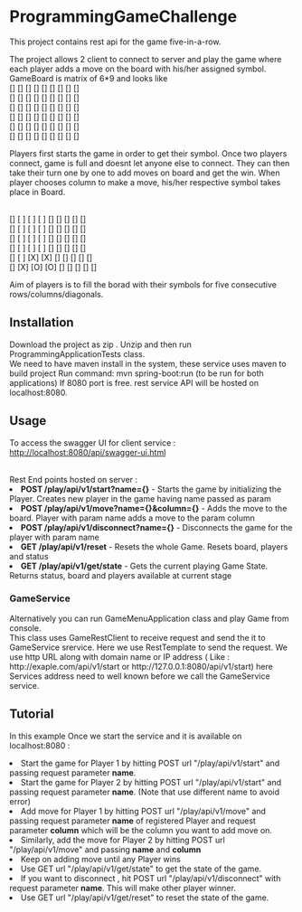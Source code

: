# ProgrammingGameChallenge
This project contains rest api for the game five-in-a-row. 

<p>
The project allows 2 client to connect to server and play the game where each player adds a move on the board with his/her assigned symbol. 
GameBoard is matrix of 6*9 and looks like 
</br>[] [] [] [] [] [] [] [] []</br>
[] [] [] [] [] [] [] [] []</br>
[] [] [] [] [] [] [] [] []</br>
[] [] [] [] [] [] [] [] []</br>
[] [] [] [] [] [] [] [] []</br>
[] [] [] [] [] [] [] [] []</br>

Players first starts the game in order to get their symbol. Once two players connect, game is full and doesnt let anyone else to connect.
They can then take their turn one by one to add moves on board and get the win. When player chooses column to make a move, his/her respective 
symbol takes place in Board. 

</br>[] [ ] [ ] [ ] [] [] [] [] []</br>
[] [ ] [ ] [ ] [] [] [] [] []</br>
[] [ ] [ ] [ ] [] [] [] [] []</br>
[] [ ] [ ] [ ] [] [] [] [] []</br>
[] [ ] [X] [X] [] [] [] [] []</br>
[] [X] [O] [O] [] [] [] [] []</br>

Aim of players is to fill the borad with their symbols for five consecutive rows/columns/diagonals.

<h2><a id="Installation_6"></a>Installation</h2>
Download the project as zip . Unzip and then run ProgrammingApplicationTests class.  <br>
We need to have maven install in the system, these service uses maven to build project
Run command: mvn spring-boot:run (to be run for both applications)
If 8080 port is free. rest service API will be hosted on localhost:8080. <br>

</p>
<h2><a id="Usage_20"></a>Usage</h2>
<p>
<p>To access the swagger UI for client service :  <a href=http://localhost:8080/api/swagger-ui.html>http://localhost:8080/api/swagger-ui.html</a><br></p>
<br>Rest End points hosted on server : </br>
<li><b>POST /play/api/v1/start?name={}</b> - Starts the game by initializing the Player. Creates new player in the game having name passed as param </li>
<li><b>POST /play/api/v1/move?name={}&column={}</b> - Adds the move to the board. Player with param name adds a move to the param column </li>
<li><b>POST /play/api/v1/disconnect?name={}</b> - Disconnects the game for the player with param name </li>
<li><b>GET /play/api/v1/reset</b> - Resets the whole Game. Resets board, players and status </li>
<li><b>GET /play/api/v1/get/state</b> - Gets the current playing Game State. Returns status, board and players available at current stage </li>
</p>


</p>
<h3>GameService</h3>
Alternatively you can run GameMenuApplication class and play Game from console.
<br> This class uses GameRestClient to receive request and send the it to GameService srervice. Here we use RestTemplate to send the request. We use http URL 
along with domain name or IP address ( Like : http://exaple.com/api/v1/start or http://127.0.0.1:8080/api/v1/start) here 
Services address need to well known before we call the GameService service.
<p>


<h2><a id="tutorial_20"></a>Tutorial</h2>
<p>
In this example Once we start the service and it is available on localhost:8080 :
<br>

<li> Start the game for Player 1 by hitting POST url "/play/api/v1/start" and passing request parameter <b>name</b>.</li>
<li> Start the game for Player 2 by hitting POST url "/play/api/v1/start" and passing request parameter <b>name</b>. (Note that use different name to avoid error)</li>
<li> Add move for Player 1 by hitting POST url "/play/api/v1/move" and passing request parameter <b>name</b> of registered Player and request parameter <b>column</b> which will be the column you want to add move on.</li>
<li> Similarly, add the move for Player 2 by hitting POST url "/play/api/v1/move" and passing <b> name</b> and <b> column</b> </li>
<li> Keep on adding move until any Player wins </li>
<li> Use GET url "/play/api/v1/get/state" to get the state of the game. </li>
<li> If you want to disconnect , hit POST url "/play/api/v1/disconnect" with request parameter <b>name</b>. This will make other player winner. </li>
<li> Use GET url "/play/api/v1/get/reset" to reset the state of the game. </li>
</p>
